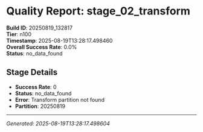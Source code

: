 # Quality Report: stage_02_transform

**Build ID**: 20250819_132817  
**Tier**: n100  
**Timestamp**: 2025-08-19T13:28:17.498460  
**Overall Success Rate**: 0.0%  
**Status**: no_data_found

## Stage Details

- **Success Rate**: 0
- **Status**: no_data_found
- **Error**: Transform partition not found
- **Partition**: 20250819

---
*Generated: 2025-08-19T13:28:17.498604*
